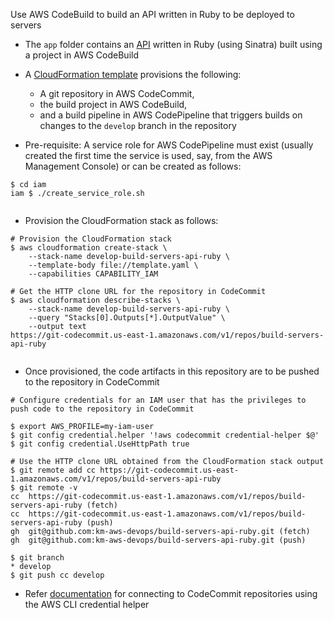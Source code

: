 Use AWS CodeBuild to build an API written in Ruby to be deployed to servers

- The ```app``` folder contains an [API](app/lib/my_api.rb) written in Ruby (using Sinatra) built using a project in AWS CodeBuild
- A [CloudFormation template](template.yaml) provisions the following:
  - A git repository in AWS CodeCommit, 
  - the build project in AWS CodeBuild, 
  - and a build pipeline in AWS CodePipeline that triggers builds on changes to the ```develop``` branch in the repository   
    
- Pre-requisite: A service role for AWS CodePipeline must exist (usually created the first time the service is used, say, from the AWS Management Console) or can be created as follows:
  
```
$ cd iam
iam $ ./create_service_role.sh
  
```  
- Provision the CloudFormation stack as follows:

```
# Provision the CloudFormation stack
$ aws cloudformation create-stack \
    --stack-name develop-build-servers-api-ruby \
    --template-body file://template.yaml \
    --capabilities CAPABILITY_IAM

# Get the HTTP clone URL for the repository in CodeCommit
$ aws cloudformation describe-stacks \
    --stack-name develop-build-servers-api-ruby \
    --query "Stacks[0].Outputs[*].OutputValue" \
    --output text
https://git-codecommit.us-east-1.amazonaws.com/v1/repos/build-servers-api-ruby
    
```
- Once provisioned, the code artifacts in this repository are to be pushed to the repository in CodeCommit

```
# Configure credentials for an IAM user that has the privileges to push code to the repository in CodeCommit

$ export AWS_PROFILE=my-iam-user
$ git config credential.helper '!aws codecommit credential-helper $@'
$ git config credential.UseHttpPath true

# Use the HTTP clone URL obtained from the CloudFormation stack output
$ git remote add cc https://git-codecommit.us-east-1.amazonaws.com/v1/repos/build-servers-api-ruby
$ git remote -v
cc	https://git-codecommit.us-east-1.amazonaws.com/v1/repos/build-servers-api-ruby (fetch)
cc	https://git-codecommit.us-east-1.amazonaws.com/v1/repos/build-servers-api-ruby (push)
gh	git@github.com:km-aws-devops/build-servers-api-ruby.git (fetch)
gh	git@github.com:km-aws-devops/build-servers-api-ruby.git (push)

$ git branch
* develop
$ git push cc develop 

```

- Refer [documentation](https://docs.aws.amazon.com/codecommit/latest/userguide/setting-up-https-unixes.html) for connecting to CodeCommit repositories using the AWS CLI credential helper
